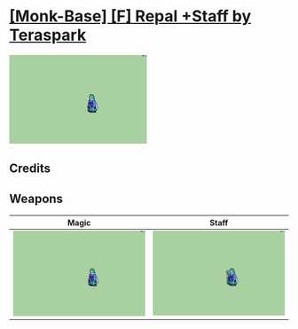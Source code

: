 # [\[Monk-Base\] \[F\] Repal +Staff by Teraspark](./)
 

<img src="./6.%20Magic/Magic_000.png" alt="[Monk-Base] [F] Repal +Staff by Teraspark standing" />

## Credits



## Weapons
 

|Magic |Staff |
|  :---: | :---: |
| <img alt="Magic animation" src="./6.%20Magic/Magic.gif" /> | <img alt="Staff animation" src="./7.%20Staff/Staff.gif" /> |
